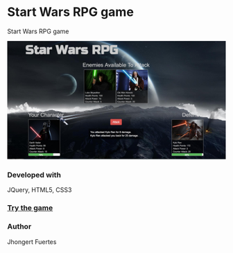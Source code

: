 # Start Wars RPG game
Start Wars RPG game

![Playing Hangman](https://github.com/Jhongert/StarWarsRPG/blob/master/assets/images/starwarsrpg.jpeg?raw=true)

### Developed with
JQuery, HTML5, CSS3

### [Try the game](https://jhongert.github.io/StarWarsRPG/)

### Author
Jhongert Fuertes